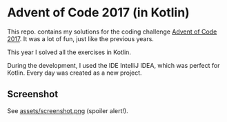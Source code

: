 Advent of Code 2017 (in Kotlin)
===============================

This repo. contains my solutions for the coding
challenge [Advent of Code 2017](http://adventofcode.com/2017).
It was a lot of fun, just like the previous years.

This year I solved all the exercises in Kotlin.

During the development, I used the IDE IntelliJ IDEA, which
was perfect for Kotlin. Every day was created as a new project.

Screenshot
----------

See [assets/screenshot.png](assets/screenshot.png) (spoiler alert!).
